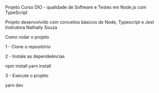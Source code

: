 Projeto Curso DIO - qualidade de Software e Testes em Node.js com TypeScript

Projeto desenvolvido com conceitos básicos de Node, Typescript e Jest
Instrutora Nathally Souza 

Como rodar o projeto

1 - Clone o repositório

2 - Instale as dependeências

npm install
yarn install

3 - Execute o projeto

yarn dev